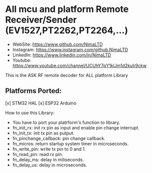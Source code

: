 # All mcu and platform Remote Receiver/Sender (EV1527,PT2262,PT2264,...)

 *	WebSite:    https://www.github.com/NimaLTD
 *	Instagram:  https://www.instagram.com/github.NimaLTD
 *	LinkedIn:   https://www.linkedin.com/in/NimaLTD
 *	Youtube:    https://www.youtube.com/channel/UCUhY7qY1klJm1d2kulr9ckw

This is the ASK RF remote decoder for ALL platform Library  

## Platforms Ported:
[x] STM32 HAL
[x] ESP32 Arduino

How to use this Library:
* You have to port your platrform's function to library.
* fn_init_rx: init rx pin as input and enable pin change interrupt.
* fn_init_tx: init tx pin as putput.
* fn_pinchange_callback: pin change callback.
* fn_micros: return startup system timer in microseconds.
* fn_write_pin: write tx pin to 0 and 1.
* fn_read_pin: read rx pin.
* fn_delay_ms: delay in miliseconds.
* fn_delay_us: delay in microseconds.

